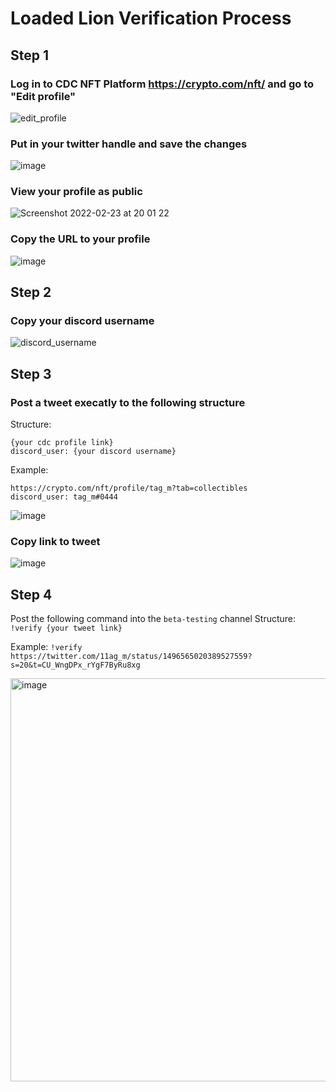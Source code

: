 # Loaded Lion Verification Process

## Step 1
### Log in to CDC NFT Platform https://crypto.com/nft/ and go to "Edit profile"
![edit_profile](https://user-images.githubusercontent.com/98609855/155387837-16e7bf86-698a-4764-9cb5-0ef4979df447.png)
### Put in your twitter handle and save the changes 
![image](https://user-images.githubusercontent.com/98609855/155388258-8bc01ffa-576c-4258-9f6c-bd99c82ea909.png)
### View your profile as public
![Screenshot 2022-02-23 at 20 01 22](https://user-images.githubusercontent.com/98609855/155389115-3749d752-839d-450d-922d-3ddadc446ca3.png)
### Copy the URL to your profile
![image](https://user-images.githubusercontent.com/98609855/155389398-f6b58245-c38b-4c8f-8249-748ee3ad490d.png)


## Step 2
### Copy your discord username
![discord_username](https://user-images.githubusercontent.com/98609855/155390300-5c5be96c-49e2-44f6-963b-216b36570b6f.gif)

## Step 3
### Post a tweet execatly to the following structure
Structure:
```
{your cdc profile link}
discord_user: {your discord username}
```

Example:
```
https://crypto.com/nft/profile/tag_m?tab=collectibles
discord_user: tag_m#0444
```
![image](https://user-images.githubusercontent.com/98609855/155391523-fcd4f4bd-8303-496c-aa1d-1b871462ff30.png)

### Copy link to tweet
![image](https://user-images.githubusercontent.com/98609855/155391573-73d09da6-f3d8-4f03-85f0-56cb74b34573.png)


## Step 4
Post the following command into the ```beta-testing``` channel
Structure:
```!verify {your tweet link}```

Example:
```!verify https://twitter.com/11ag_m/status/1496565020389527559?s=20&t=CU_WngDPx_rYgF7ByRu8xg```

<img width="645" alt="image" src="https://user-images.githubusercontent.com/98609855/155393285-083a3b21-922e-490e-bbe4-715ff4c249f7.png">


